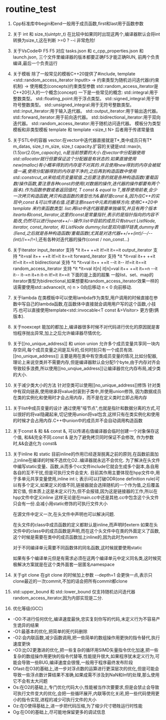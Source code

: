 # routine_test
1. Cpp标准库中begin和end一般用于成员函数,first和last用于函数参数

2. 关于 int 和 size_t(uintptr_t)
    在比较中如果同时出现这两个,编译器默认会将int转换为size_t,这在判断 >=0 ? --i 非常危险!

3. 关于VsCode中 F5
    F5 对应 tasks.json 和 c_cpp_properties.json 和 launch.json, 三个文件里编译器的版本都要正确F5才能正确RUN, 前两个负责编译,最后一个负责运行

4. 关于模板
    除了一般常见的模板C++20提供了#include<iterator>, template <std::random_access_iterator InputIt> -> 约束类型为随机访问迭代器(约束机制) -> 使用概念(concepts)约束类型参数
    std::random_access_iterator是C++20引入的一个概念(concept)
    一下是一些常见的概念:
        std::integral:用于整数类型。
        std::floating_point:用于浮点类型。
        std::signed_integral:用于带符号整数类型。
        std::unsigned_integral:用于无符号整数类型。
        std::input_iterator:用于输入迭代器。
        std::output_iterator:用于输出迭代器。
        std::forward_iterator:用于前向迭代器。
        std::bidirectional_iterator:用于双向迭代器。
        std::random_access_iterator:用于随机访问迭代器。
    模板分为类型模板和非类型模板
    template <class T> 和 template <size_t N> 后者用于传递常量值

5. 关于STL中的容器
    vector:在vector中迭代器直接就是T*,类中成员只有T* m_datas, size_t m_size, size_t capacity.扩容的关键是std::max(n, (1.5)or(2.0)*m_capacity), n是当前想要的大小.在vector中分配器使用
        std::allocator<T>就行但要保证这个分配器是有状态的.如果直接使用new(malloc)有小概率得到的内存是不对其的.并且使用new得到的内存会被赋值一遍,使用分配器得到的内存是干净的,之后再到构造函数中使用
        std::constrcut_at来给成员变量赋值.之后要注意的就是各种构造函数/重载函数/操作函数,要注意各种const的使用(对数据的操作,迭代器的操作都要有两个版本).作为函数参数或者返回值时, T const & equal
        to T,推荐使用前者,会少一次拷贝构造函数,拷贝构造函数的类型也为&最好是const &,因为在C++的实现中,const &可以传递右值.还要注意insert中元素的搬移方向.使用C++20中template<concepts Input>
        来约束函数类型.
    list:再list中迭代器需要单独编写,并且有两个版本itearto和const_iterator,这里的const是常量指针,表示的是指针指向的内容不能改,仍然可以进行operat++/--操作.list中目前的成员只有struct ListNode, iterator,
        const_iterator, 和 ListNode dummy;list是双向循环链表,dummy表示end,之后就是各种构造函数/重载函数(尤其是对迭代器++/++(int)/--/--(int)/*/==/!=),还有各种对迭代器的操作(const / non_const...)

6. 关于iterator
    input_iterator 支持 *it it++ ++it it!=it it==it
    output_iterator 支持 *it=val it++ ++it it!=it it==it
    forward_iterator 支持 *it *it=val it++ ++it it!=it it==it
    bidirectional 支持 *it *it=val it++ ++it --it it-- it!=it it==it
    random_access_iterator 支持 *it *it=val it[n] it[n]=val it++ ++it it+=n --it it-- it-=n it+n it-n it!=it it==it
    下面的是上面的超集
    一般list、set、map的iterator类型为bidirectional,如果想要和random_access_iterator效果一样的话需要使用std::advance(it, n) n > 0向后移动 n < 0 向前移动.

7. 关于lambda
    在类模板中可以使用lambda作为类型,用户调用的时候直接在参数中写自己的lambda函数,在函数体中直接就会调用用户写的这个函数,小技巧.也可以直接使用template<std::invocable<T const &>Visitor> 更方便(俩版本).

8. 关于noexcept
    能加的都加上,编译器很多时候不对代码进行优化的原因就是害怕程序抛出异常,加上之后允许编译器尽情优化.

9. 关于[[no_unique_address]] 和 union
    union 允许多个成员变量共享同一块内存空间,每个成员变量之间是互斥的,任何时刻只有一个成员有效.
    [[no_unique_address]] 主要是用在类中有空类成员变量的情况,比如分配器,理论上来说空类并不需要内存,但是编译器默认会分配1个byte,由于内存对齐会导致较多浪费,所以使用[[no_unqiue_address]]让编译器优化内存布局,减少类的大小.

10. 关于减少类大小的方法
    针对空类可以使用[[no_unique_address]]修饰
    针对类中有双向链表,使用继承将value封装到子类中,并使用union修饰, 因为数据成员在类的实例化和使用时才会占用内存，而不是在定义类时立即占用内存

11. 关于list中成员变量的设计
    通过使用"哑节点",也就是指针和数据分离的方式,可以很好的将val隐藏起来,切记使用union将val包含,这样只有在类实例化和使用的时候才会占用内存.C++中union中的成员并不会自动调用构造函数

12. 关于const & 和 &&
    const &, 可以传递右值编译器会临时创建一个对象保存这个值, 和&&完全不同.const & 是为了避免拷贝同时保证不会修改, 作为参数时,&&会退化为 const&

13. 关于inline 和 static
    目前inline的作用已经逐渐脱离之前的原则,在函数前面加上inline在编译的时候不选优化O2..编译器就永远不会优化.
    为了解决在头文件中编写static变量、函数,从而多个cc文件include它就会生成多个副本,各自用各自的互不干扰,但是可执行文件会变大.
    目前其作用主要体现在hpp文件中,用于多单元共享变量使用,inline int i; 表示i可以打破ODR(one definition rule)可以有多个定义,如果定义的值不同,链接器就会选择随机的一个作为值,之后覆盖其它值,
    但本质上这是未定义行为,但不会报错,因为这是链接器的工作,所以在hpp文件中定义inline 这样无论是在main.cc中还是其他.cc中包含这个头文件只会有一份.会减小用static修饰的可执行文件大小

    在源文件中定义一次,在头文件中声明也可以解决问题.

    在头文件的class中成员函数的定义都默认是inline,而声明时extern
    如果在头文件中的class中的成员函数是声明,而在这个头文件中在类的外面定义了函数,这个时候是需要在类中的成员函数加上inline的,因为此时为extern

    对于不同编译单元需要不同函数体的同名函数,这时候就要使用static

    如果有多个编译单元但是有需求必须在这两个编译单元中定义同名类,这时候究极解决方案就是在这个类外面套一层匿名namespace

14. 关于git clone
    在git clone 的时候加上参数 --depth=1 会更快一点,表示只clone最近的一次commit,不加的话会把所有commit都clone

15. std::upper_bound 和 std::lower_bound
    仅支持随机访问迭代器random_access_iterator,因为内部实现是二分.
    

16. 优化等级(GCC)
- -O0:不进行任何优化,编译速度最快,忠实复刻你写的代码,未定义行为不容易产生诡异的结果
- -O1:最基本的优化,把简单的死代码删除
- -O2:会内联函数,减少函数调用,把一些简单的数组操作用更快的指令替代,执行速度更快
- -O3:比O2更激进的优化,把一些复杂的循环用SIMD矢量指令优化加速,把一些复杂的数组操作用更快的指令代替等,性能提升很大,如果程序犹未定义行为,可能会导致一些BUG,编译速度会很慢,一般用于程序最终发布阶段
- Ofast:在O3的基础上,进一步对浮点数的运算进行更深层次的优化,但是可能会导致一些浮点数计算结果不准确,如果成需不涉及到NaN和Inf的处理,那么使用它不会有太大问题
- Os:在O2的基础上,专门优化代码大小,性能被当作次要要求,但是会禁止会导致可执行文件变大的优化,会把一些循环展开,内联等优化关闭,把一些代码使用更小的指令实现,进程的减少可执行文件的大小
- Oz:在O使得基础上,进一步把代码压缩,为了缩少尺寸牺牲运行时性能
- Og:在O0的基础上,尽可能地保留更多的调试信息